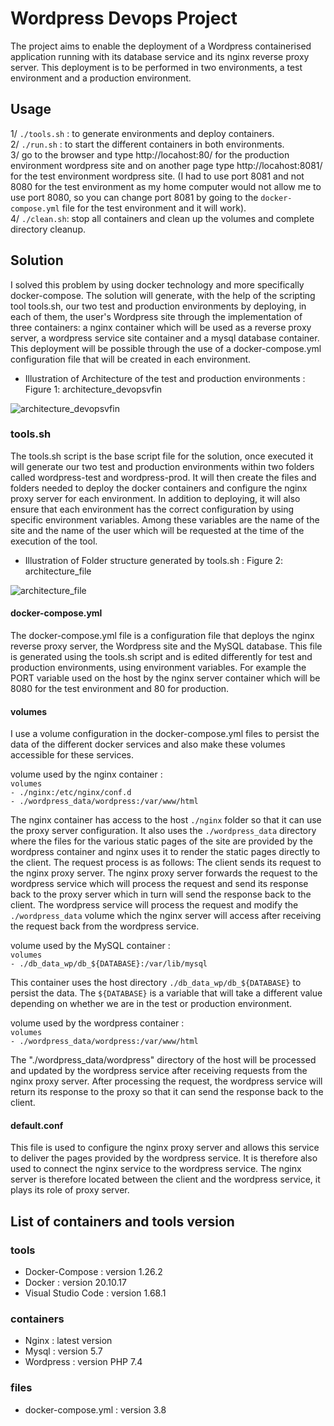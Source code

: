 
# Wordpress Devops Project

The project aims to enable the deployment of a Wordpress containerised application running with its database service and its nginx reverse proxy server. This deployment is to be performed in two environments, a test environment and a production environment.

## Usage

1/ `./tools.sh` : to generate environments and deploy containers.  
2/ `./run.sh` : to start the different containers in both environments.  
3/ go to the browser and type http://locahost:80/ for the production environment wordpress site and on another page type http://locahost:8081/ for the test environment wordpress site. (I had to use port 8081 and not 8080 for the test environment as my home computer would not allow me to use port 8080, so you can change port 8081 by going to the `docker-compose.yml` file for the test environment and it will work).  
4/ `./clean.sh`: stop all containers and clean up the volumes and complete directory cleanup.

## Solution

I solved this problem by using docker technology and more specifically docker-compose. The solution will generate, with the help of the scripting tool tools.sh, our two test and production environments by deploying, in each of them, the user's Wordpress site through the implementation of three containers: a nginx container which will be used as a reverse proxy server, a wordpress service site container and a mysql database container. This deployment will be possible through the use of a docker-compose.yml configuration file that will be created in each environment.

* Illustration of Architecture of the test and production environments : Figure 1: architecture_devopsvfin

![architecture_devopsvfin](https://user-images.githubusercontent.com/101942400/176454958-bb6292f2-a907-4c53-89ae-ad54a045ca73.png)

### tools.sh

The tools.sh script is the base script file for the solution, once executed it will generate our two test and production environments within two folders called wordpress-test and wordpress-prod.
It will then create the files and folders needed to deploy the docker containers and configure the nginx proxy server for each environment. In addition to deploying, it will also ensure that each environment has the correct configuration by using specific environment variables.
Among these variables are the name of the site and the name of the user which will be requested at the time of the execution of the tool.

- Illustration of Folder structure generated by tools.sh : Figure 2: architecture_file

![architecture_file](https://user-images.githubusercontent.com/101942400/176542687-85675e9f-8cdb-45e6-b76d-99c86cf4f21c.png)

#### docker-compose.yml

The docker-compose.yml file is a configuration file that deploys the nginx reverse proxy server, the Wordpress site and the MySQL database.
This file is generated using the tools.sh script and is edited differently for test and production environments, using environment variables. For example the PORT variable used on the host by the nginx server container which will be 8080 for the test environment and 80 for production. 

#### volumes

I use a volume configuration in the docker-compose.yml files to persist the data of the different docker services and also make these volumes accessible for these services.

volume used by the nginx container :  
`volumes`  
`- ./nginx:/etc/nginx/conf.d`  
`- ./wordpress_data/wordpress:/var/www/html`

The nginx container has access to the host `./nginx` folder so that it can use the proxy server configuration.
It also uses the `./wordpress_data` directory where the files for the various static pages of the site are provided by the wordpress container and nginx uses it to render the static pages directly to the client. The request process is as follows:
The client sends its request to the nginx proxy server. The nginx proxy server forwards the request to the wordpress service which will process the request and send its response back to the proxy server which in turn will send the response back to the client. The wordpress service will process the request and modify the `./wordpress_data` volume which the nginx server will access after receiving the request back from the wordpress service.

volume used by the MySQL container :  
`volumes`  
`- ./db_data_wp/db_${DATABASE}:/var/lib/mysql`

This container uses the host directory `./db_data_wp/db_${DATABASE}` to persist the data. The `${DATABASE}` is a variable that will take a different value depending on whether we are in the test or production environment.

volume used by the wordpress container :  
`volumes`  
`- ./wordpress_data/wordpress:/var/www/html`

The "./wordpress_data/wordpress" directory of the host will be processed and updated by the wordpress service after receiving requests from the nginx proxy server. After processing the request, the wordpress service will return its response to the proxy so that it can send the response back to the client.


#### default.conf

This file is used to configure the nginx proxy server and allows this service to deliver the pages provided by the wordpress service. It is therefore also used to connect the nginx service to the wordpress service. The nginx server is therefore located between the client and the wordpress service, it plays its role of proxy server.



## List of containers and tools version

### tools

- Docker-Compose : version 1.26.2
- Docker : version 20.10.17
- Visual Studio Code : version 1.68.1

### containers

- Nginx : latest version
- Mysql : version 5.7
- Wordpress : version PHP 7.4

### files

- docker-compose.yml : version 3.8
